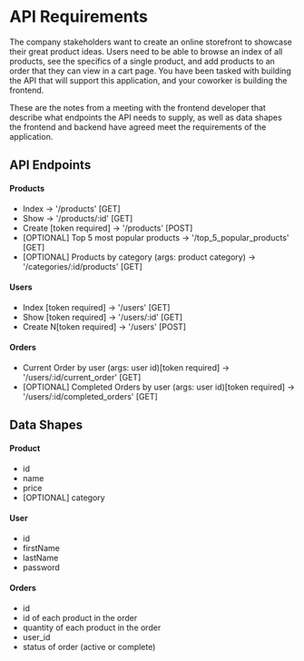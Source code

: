 # API Requirements
The company stakeholders want to create an online storefront to showcase their great product ideas. Users need to be able to browse an index of all products, see the specifics of a single product, and add products to an order that they can view in a cart page. You have been tasked with building the API that will support this application, and your coworker is building the frontend.

These are the notes from a meeting with the frontend developer that describe what endpoints the API needs to supply, as well as data shapes the frontend and backend have agreed meet the requirements of the application. 

## API Endpoints
#### Products
- Index -> '/products' [GET]
- Show -> '/products/:id' [GET]
- Create [token required] -> '/products' [POST]
- [OPTIONAL] Top 5 most popular products -> '/top_5_popular_products' [GET]
- [OPTIONAL] Products by category (args: product category) -> '/categories/:id/products' [GET]

#### Users
- Index [token required] -> '/users' [GET]
- Show [token required] -> '/users/:id' [GET]
- Create N[token required] -> '/users' [POST]

#### Orders
- Current Order by user (args: user id)[token required] -> '/users/:id/current_order' [GET]
- [OPTIONAL] Completed Orders by user (args: user id)[token required] -> '/users/:id/completed_orders' [GET]

## Data Shapes
#### Product
-  id
- name
- price
- [OPTIONAL] category

#### User
- id
- firstName
- lastName
- password

#### Orders
- id
- id of each product in the order
- quantity of each product in the order
- user_id
- status of order (active or complete)

